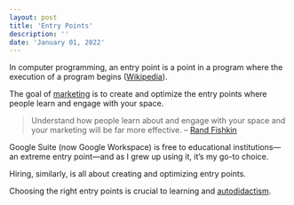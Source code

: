```yaml
---
layout: post
title: 'Entry Points'
description: ''
date: 'January 01, 2022'
---
```


In computer programming, an entry point is a point in a program where the execution of a program begins ([Wikipedia](https://en.wikipedia.org/wiki/Entry_point)).

The goal of [marketing](https://lukasmurdock.com/marketing/) is to create and optimize the entry points where people learn and engage with your space.

> Understand how people learn about and engage with your space and your marketing will be far more effective.
> – [Rand Fishkin](https://sparktoro.com/blog/influence-maps-the-best-marketing-framework-youve-never-heard-of/)

Google Suite (now Google Workspace) is free to educational institutions—an extreme entry point—and as I grew up using it, it’s my go-to choice.

Hiring, similarly, is all about creating and optimizing entry points.

Choosing the right entry points is crucial to learning and [autodidactism](https://lukasmurdock.com/autodidact/).
